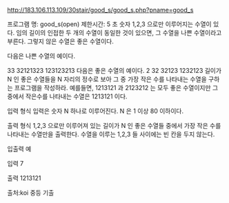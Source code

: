 http://183.106.113.109/30stair/good_s/good_s.php?pname=good_s

프로그램 명: good_s(open)
제한시간: 5 초
숫자 1,2,3 으로만 이루어지는 수열이 있다. 임의 길이의 인접한 두 개의 수열이 동일한 것이 있으면, 그 수열을 나쁜 수열이라고 부른다. 그렇지 않은 수열은 좋은 수열이다.

다음은 나쁜 수열의 예이다.

33
32121323
123123213
다음은 좋은 수열의 예이다.
2
32
32123
1232123
길이가 N 인 좋은 수열들을 N 자리의 정수로 보아 그 중 가장 작은 수를 나타내는 수열을 구하는 프로그램을 작성하라.
예를들면, 1213121 과 2123212 는 모두 좋은 수열이지만 그 중에서 작은수를 나타내는 수열은 1213121 이다.

입력 형식
입력은 숫자 N 하나로 이루어진다. N 은 1 이상 80 이하이다.

출력 형식
1,2,3 으로만 이루어져 있는 길이가 N 인 좋은 수열들 중에서 가장 작은 수를 나타내는 수열만을 출력한다. 수열을 이루는 1,2,3 들 사이에는 빈 칸을 두지 않는다.


입출력 예

입력
7

출력
1213121

출처:koi 중등 기출 
